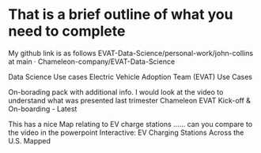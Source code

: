 # That is a brief outline of what you need to complete

My github link is as follows EVAT-Data-Science/personal-work/john-collins at main · Chameleon-company/EVAT-Data-Science

Data Science Use cases Electric Vehicle Adoption Team (EVAT) Use Cases 

On-borading pack with additional info. I would look at the video to understand what was presented last trimester Chameleon EVAT Kick-off & On-boarding - Latest

This has a nice Map relating to EV charge stations ...... can you compare to the video in the powerpoint Interactive: EV Charging Stations Across the U.S. Mapped

